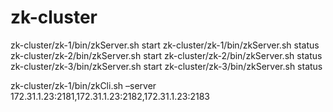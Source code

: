 # zk-cluster

zk-cluster/zk-1/bin/zkServer.sh start
zk-cluster/zk-1/bin/zkServer.sh status
zk-cluster/zk-2/bin/zkServer.sh start
zk-cluster/zk-2/bin/zkServer.sh status
zk-cluster/zk-3/bin/zkServer.sh start
zk-cluster/zk-3/bin/zkServer.sh status

zk-cluster/zk-1/bin/zkCli.sh –server 172.31.1.23:2181,172.31.1.23:2182,172.31.1.23:2183 
